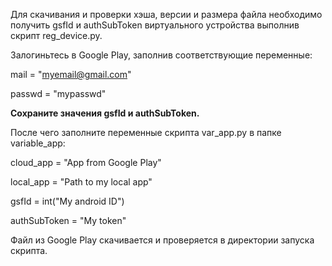 Для скачивания и проверки хэша, версии и размера файла необходимо получить gsfId и authSubToken виртуального устройства выполнив скрипт reg_device.py.

Залогиньтесь в Google Play, заполнив соответствующие переменные:

mail = "myemail@gmail.com"

passwd = "mypasswd"

**Сохраните значения gsfId и authSubToken.**




После чего заполните переменные скрипта var_app.py в папке variable_app:

cloud_app = "App from Google Play"

local_app = "Path to my local app"

gsfId = int("My android ID")

authSubToken = "My token"

Файл из Google Play скачивается и проверяется в директории запуска скрипта.
